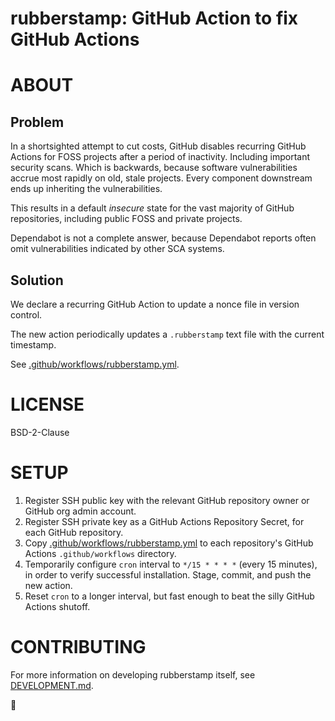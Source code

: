 # rubberstamp: GitHub Action to fix GitHub Actions

# ABOUT

## Problem

In a shortsighted attempt to cut costs, GitHub disables recurring GitHub Actions for FOSS projects after a period of inactivity. Including important security scans. Which is backwards, because software vulnerabilities accrue most rapidly on old, stale projects. Every component downstream ends up inheriting the vulnerabilities.

This results in a default *insecure* state for the vast majority of GitHub repositories, including public FOSS and private projects.

Dependabot is not a complete answer, because Dependabot reports often omit vulnerabilities indicated by other SCA systems.

## Solution

We declare a recurring GitHub Action to update a nonce file in version control.

The new action periodically updates a `.rubberstamp` text file with the current timestamp.

See [.github/workflows/rubberstamp.yml](.github/workflows/rubberstamp.yml).

# LICENSE

BSD-2-Clause

# SETUP

1. Register SSH public key with the relevant GitHub repository owner or GitHub org admin account.
2. Register SSH private key as a GitHub Actions Repository Secret, for each GitHub repository.
3. Copy [.github/workflows/rubberstamp.yml](.github/workflows/rubberstamp.yml) to each repository's GitHub Actions `.github/workflows` directory.
4. Temporarily configure `cron` interval to `*/15 * * * *` (every 15 minutes), in order to verify successful installation. Stage, commit, and push the new action.
5. Reset `cron` to a longer interval, but fast enough to beat the silly GitHub Actions shutoff.

# CONTRIBUTING

For more information on developing rubberstamp itself, see [DEVELOPMENT.md](DEVELOPMENT.md).

🔴
